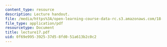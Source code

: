 ```yaml
---
content_type: resource
description: Lecture handout.
file: /media/https%3A/open-learning-course-data-rc.s3.amazonaws.com/18-330-introduction-to-numerical-analysis-spring-2004/0f69e995392537d58fd051a613b2c0c2_lecture17.pdf
file_type: application/pdf
resourcetype: Document
title: lecture17.pdf
uid: 0f69e995-3925-37d5-8fd0-51a613b2c0c2
---
```

